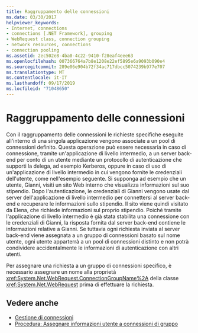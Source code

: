 ```yaml
---
title: Raggruppamento delle connessioni
ms.date: 03/30/2017
helpviewer_keywords:
- Internet, connections
- connections [.NET Framework], grouping
- WebRequest class, connection grouping
- network resources, connections
- connection pooling
ms.assetid: 2ec502e8-4ba0-4c22-9410-f28eaf4eee63
ms.openlocfilehash: 007366764a7b8e1208e22ef5895e6a9093b090e4
ms.sourcegitcommit: 289e06e904b72f34ac717dbcc5074239b977e707
ms.translationtype: MT
ms.contentlocale: it-IT
ms.lasthandoff: 09/17/2019
ms.locfileid: "71048650"
---
```

# <a name="connection-grouping"></a>Raggruppamento delle connessioni
Con il raggruppamento delle connessioni le richieste specifiche eseguite all'interno di una singola applicazione vengono associate a un pool di connessioni definito. Questa operazione può essere necessaria in caso di connessione, tramite un'applicazione di livello intermedio, a un server back-end per conto di un utente mediante un protocollo di autenticazione che supporti la delega, ad esempio Kerberos, oppure in caso di uso di un'applicazione di livello intermedio in cui vengono fornite le credenziali dell'utente, come nell'esempio seguente. Si supponga ad esempio che un utente, Gianni, visiti un sito Web interno che visualizza informazioni sul suo stipendio. Dopo l'autenticazione, le credenziali di Gianni vengono usate dal server dell'applicazione di livello intermedio per connettersi al server back-end e recuperare le informazioni sullo stipendio. Il sito viene quindi visitato da Elena, che richiede informazioni sul proprio stipendio. Poiché tramite l'applicazione di livello intermedio è già stata stabilita una connessione con le credenziali di Gianni, la risposta fornita dal server back-end contiene le informazioni relative a Gianni. Se tuttavia ogni richiesta inviata al server back-end viene assegnata a un gruppo di connessioni basato sul nome utente, ogni utente apparterrà a un pool di connessioni distinto e non potrà condividere accidentalmente le informazioni di autenticazione con altri utenti.  
  
 Per assegnare una richiesta a un gruppo di connessioni specifico, è necessario assegnare un nome alla proprietà <xref:System.Net.WebRequest.ConnectionGroupName%2A> della classe <xref:System.Net.WebRequest> prima di effettuare la richiesta.  
  
## <a name="see-also"></a>Vedere anche

- [Gestione di connessioni](managing-connections.md)
- [Procedura: Assegnare informazioni utente a connessioni di gruppo](how-to-assign-user-information-to-group-connections.md)
